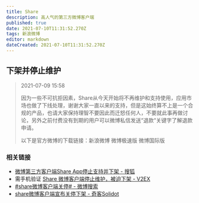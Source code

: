 ```yaml
---
title: Share
description: 高人气的第三方微博客户端
published: true
date: 2021-07-10T11:31:52.270Z
tags: 新浪微博
editor: markdown
dateCreated: 2021-07-10T11:31:52.270Z
---
```


## 下架并停止维护

> 2021-07-09 15:58
>
> 因为一些不可抗拒因素，Share从今天开始将不再维护和支持使用，应用市场也做了下线处理，谢谢大家一直以来的支持，但是这始终算不上是一个合规的产品，也请大家保持理智不要因此而迁怒任何人，不要就此事再做讨论，另外之前付费没有到期的用户可以微博私信发送“退款“关键字了解退款申请。
>
> 以下是官方微博的下载链接：新浪微博 微博极速版 微博国际版

### 相关链接

+ [微博第三方客户端Share App停止支持并下架 - 搜狐](https://web.archive.org/web/20210710031517/https://www.sohu.com/a/476531700_100117963)
+ 需手机验证 [Share 微博客户端停止维护，被迫下架 - V2EX](https://archive.is/kcgt0 "https://www.v2ex.com/t/788586")
+ [\#share微博客户端关停# - 微博搜索](https://archive.is/ts9HR "https://s.weibo.com/weibo?q=%23share微博客户端关停%23")
+ [share微博客户端宣布关停下架 - 奇客Solidot](https://web.archive.org/web/20210710031421/https://www.solidot.org/story?sid=68243)
